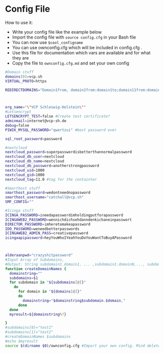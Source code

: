 # Config File
How to use it:
* Write your config file like the example below
* Import the config file with `source config.cfg` in your Bash file
* You can now use `$cool_configname`
* You can use ownconfig.cfg which will be included in config.cfg .
* Use this file for documentation which vars are available and for what they are
* Copy the file to `ownconfig.cfg.md` and set your own config

```` bash
#Domain stuff
domains[0]=vcp.sh
VIRTUAL_PROTO=https

REDIRECTDOMAINS="Domain1from, domain2from:domain1to;domain11from:domain2to"



org_name="\"VCP Schleswig-Holstein\""
#Letsencrypt
LETSENCRYPT_TEST=false #Create test certificate?
adminmail=internet@vcp-sh.de
debug=false
PIWIK_MYSQL_PASSWORD="qwertzui" #best password ever

sql_root_password=password

#nextcloud
nextcloud_password=superpasswordisbetterthannormalpassword
nextcloud_db_user=nextcloud
nextcloud_db_name=nextcloud
nextcloud_db_password=anotherstrongpassword
nextcloud_uid=1000
nextcloud_gid=1000
nextcloud_tag=11.0 #tag for the containter

#Smarthost stuff
smarthost_password=wedontneednopassword
smarthost_username="catchall@vcp.sh"
SMF_CONFIG=""

#Icinga stuff
ICINGA_PASSWORD=ineedapasswordimholdingputforapassword
ICINGAWEB2_PASSWORD=wennichdichsehdanndenkichaneinpasswort
DIRECTOR_PASSWORD=imheretomakeapassword
IDO_PASSWORD=weneedbetterpasswords
ICINGAWEB2_ADMIN_PASS=creativepassword
icingaapipassword=heyYouWhoIYeahYouDoYouWantToBuyAPassword



alderaanpwd="crazyshitpassword"
#Input Array of Subdomains,
#Output: String subdomain1.domain1, ... ,subdomain1.domainN,..., subdomainMdomainN
function createDomainNames {
  domainstring=""
  subdomains=$1
  for subdomain in "${subdomains[@]}"
    do
      for domain in "${domains[@]}"
      do
        domainstring="$domainstring$subdomain.$domain,"
      done
  done
  myresult=${domainstring%?}

}
#subdomains[0]="test1"
#subdomains[1]="test2"
#createDomainNames $subdomains
#echo $myresult
source $(dirname $0)/ownconfig.cfg #Import your own config. Mind delete this line in your own config.
````
